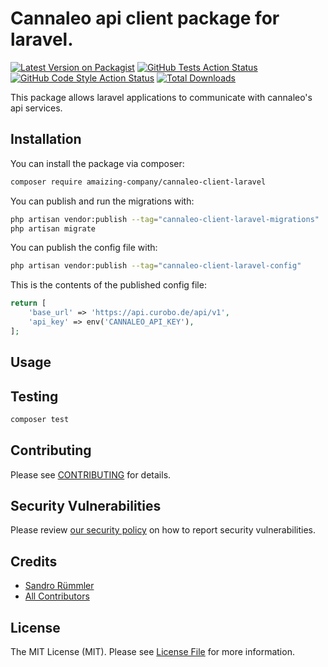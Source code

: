 # Cannaleo api client package for laravel.

[![Latest Version on Packagist](https://img.shields.io/packagist/v/amaizing-company/cannaleo-client-laravel.svg?style=flat-square)](https://packagist.org/packages/amaizing-company/cannaleo-client-laravel)
[![GitHub Tests Action Status](https://img.shields.io/github/actions/workflow/status/amaizing-company/cannaleo-client-laravel/run-tests.yml?branch=main&label=tests&style=flat-square)](https://github.com/amaizing-company/cannaleo-client-laravel/actions?query=workflow%3Arun-tests+branch%3Amain)
[![GitHub Code Style Action Status](https://img.shields.io/github/actions/workflow/status/amaizing-company/cannaleo-client-laravel/fix-php-code-style-issues.yml?branch=main&label=code%20style&style=flat-square)](https://github.com/amaizing-company/cannaleo-client-laravel/actions?query=workflow%3A"Fix+PHP+code+style+issues"+branch%3Amain)
[![Total Downloads](https://img.shields.io/packagist/dt/amaizing-company/cannaleo-client-laravel.svg?style=flat-square)](https://packagist.org/packages/amaizing-company/cannaleo-client-laravel)

This package allows laravel applications to communicate with cannaleo's api services. 

## Installation

You can install the package via composer:

```bash
composer require amaizing-company/cannaleo-client-laravel
```

You can publish and run the migrations with:

```bash
php artisan vendor:publish --tag="cannaleo-client-laravel-migrations"
php artisan migrate
```

You can publish the config file with:

```bash
php artisan vendor:publish --tag="cannaleo-client-laravel-config"
```

This is the contents of the published config file:

```php
return [
    'base_url' => 'https://api.curobo.de/api/v1',
    'api_key' => env('CANNALEO_API_KEY'),
];
```

## Usage

## Testing

```bash
composer test
```

## Contributing

Please see [CONTRIBUTING](CONTRIBUTING.md) for details.

## Security Vulnerabilities

Please review [our security policy](../../security/policy) on how to report security vulnerabilities.

## Credits

- [Sandro Rümmler](https://github.com/xalabama)
- [All Contributors](../../contributors)

## License

The MIT License (MIT). Please see [License File](LICENSE.md) for more information.
